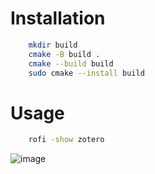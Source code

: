 # Installation

```bash
    mkdir build
    cmake -B build .
    cmake --build build
    sudo cmake --install build
```

# Usage

```bash
    rofi -show zotero
```

![image](https://user-images.githubusercontent.com/30515389/212870203-0a2a9367-a08c-43f2-8e60-e4361784851e.png)

